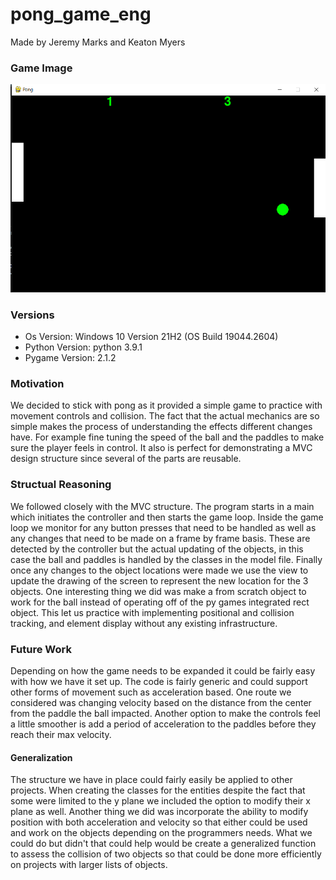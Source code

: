# pong_game_eng
Made by Jeremy Marks and Keaton Myers


### Game Image


![My Image](pong.png)


### Versions
- Os Version: Windows 10 Version 21H2 (OS Build 19044.2604)
- Python Version: python 3.9.1
- Pygame Version: 2.1.2


### Motivation


We decided to stick with pong as it provided a simple game to practice with movement controls and collision. The fact that the actual mechanics are so simple makes the process of understanding the effects different changes have. For example fine tuning the speed of the ball and the paddles to make sure the player feels in control. It also is perfect for demonstrating a MVC design structure since several of the parts are reusable.


### Structual Reasoning


We followed closely with the MVC structure. The program starts in a main which initiates the controller and then starts the game loop. Inside the game loop we monitor for any button presses that need to be handled as well as any changes that need to be made on a frame by frame basis. These are detected by the controller but the actual updating of the objects, in this case the ball and paddles is handled by the classes in the model file. Finally once any changes to the object locations were made we use the view to update the drawing of the screen to represent the new location for the 3 objects. One interesting thing we did was make a from scratch object to work for the ball instead of operating off of the py games integrated rect object. This let us practice with implementing positional and collision tracking, and element display without any existing infrastructure.


### Future Work


Depending on how the game needs to be expanded it could be fairly easy with how we have it set up. The code is fairly generic and could support other forms of movement such as acceleration based. One route we considered was changing velocity based on the distance from the center from the paddle the ball impacted. Another option to make the controls feel a little smoother is add a period of acceleration to the paddles before they reach their max velocity.


#### Generalization


The structure we have in place could fairly easily be applied to other projects. When creating the classes for the entities despite the fact that some were limited to the y plane we included the option to modify their x plane as well. Another thing we did was incorporate the ability to modify position with both acceleration and velocity so that either could be used and work on the objects depending on the programmers needs. What we could do but didn't that could help would be create a generalized function to assess the collision of two objects so that could be done more efficiently on projects with larger lists of objects.

